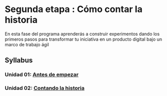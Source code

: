 # Segunda etapa : Cómo contar la historia

En esta fase del programa aprenderás a construir experimentos dando los primeros pasos para transformar tu iniciativa en un producto digital bajo un
marco de trabajo ágil

## Syllabus

### Unidad 01: [Antes de empezar](00-antes-de-empezar)

### Unidad 02: [Contando la historia](01-contar-historia)
